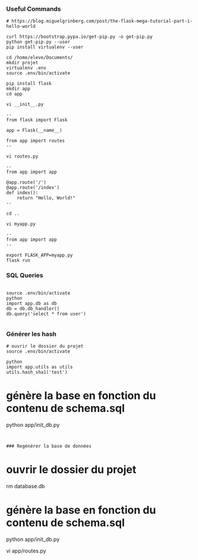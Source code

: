 ### Useful Commands
```
# https://blog.miguelgrinberg.com/post/the-flask-mega-tutorial-part-i-hello-world

curl https://bootstrap.pypa.io/get-pip.py -o get-pip.py
python get-pip.py --user 
pip install virtualenv --user

cd /home/eleve/Documents/
mkdir projet
virtualenv .env
source .env/bin/activate

pip install flask
mkdir app
cd app

vi __init__.py

--
from flask import Flask

app = Flask(__name__)

from app import routes
--

vi routes.py

--
from app import app

@app.route('/')
@app.route('/index')
def index():
    return "Hello, World!"
--

cd ..

vi myapp.py

--
from app import app
--

export FLASK_APP=myapp.py
flask run
```

### SQL Queries
```

source .env/bin/activate
python
import app.db as db
db = db.db_handler()
db.query('select * from user')
	
```

### Générer les hash
```
# ouvrir le dossier du projet
source .env/bin/activate

python
import app.utils as utils
utils.hash_sha1('test')
```


# génère la base en fonction du contenu de schema.sql
python app/init_db.py


```


### Regénérer la base de données
```
# ouvrir le dossier du projet
rm database.db

# génère la base en fonction du contenu de schema.sql
python app/init_db.py

vi app/routes.py

```


